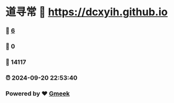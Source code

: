 # 道寻常 :link: https://dcxyih.github.io 
### :page_facing_up: [6](https://dcxyih.github.io/tag.html) 
### :speech_balloon: 0 
### :hibiscus: 14117 
### :alarm_clock: 2024-09-20 22:53:40 
### Powered by :heart: [Gmeek](https://github.com/Meekdai/Gmeek)
